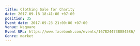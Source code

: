 ```yaml
---
title: Clothing Sale for Charity
date: 2017-09-18 18:41:00 +07:00
position: 35
Event date: 2017-09-23 21:00:00 +07:00
Venue: Nsquare
Event URL: https://www.facebook.com/events/1678244738884586/
Genre: market
---
```


